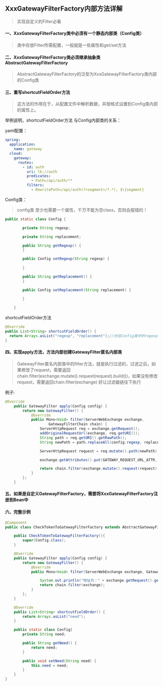 ## XxxGatewayFilterFactory内部方法详解

> 实现自定义的Filter必看



#### 一、XxxGatewayFilterFactory类中必须有一个静态内部类（Config类）

> 类中存放Filter所需配置，一般就是一些属性和get/set方法

#### 二、XxxGatewayFilterFactory类必须继承抽象类AbstractGatewayFilterFactory

> AbstractGatewayFilterFactory的泛型为XxxGatewayFilterFactory类内部的Config类

#### 三、重写shortcutFieldOrder方法

> 这方法的作用在于，从配置文件中解析数据，并按格式设置到Config类内部的属性上。



举例说明，shortcutFieldOrder方法 与Config内部类的关系：

yaml配置：

```yaml
spring:
  application:
    name: gateway
  cloud:
    gateway:
      routes:
        - id: auth
          uri: lb://auth
          predicates:
            - Path=/api/auth/**
          filters:
            - RewritePath=/api/auth(?<segment>/?.*), $\{segment}
```



Config类：

> config类 至少也需要一个属性，千万不能为空class，否则会报错的！

```java
public static class Config {

		private String regexp;

		private String replacement;

		public String getRegexp() {
		}

		public Config setRegexp(String regexp) {
			
		}

		public String getReplacement() {
		}

		public Config setReplacement(String replacement) {
			
		}

	}
```

shortcutFieldOrder方法

```java
@Override
public List<String> shortcutFieldOrder() {
  return Arrays.asList("regexp", "replacement");//对应Config类中的regexp属性、replacement属性。会分别把yaml配置文件中/api/auth(?<segment>/?.*)读取到放到regexp属性、$\{segment}读取到replacement属性。
}
```



#### 四、实现apply方法，方法内部创建GatewayFilter匿名内部类

> GatewayFilter匿名内部类中的filter方法，就是执行过滤的，过滤之后，如果修改了request，需要返回chain.filter(exchange.mutate().request(request).build())，如果没有修改request，需要返回chain.filter(exchange) 好让过滤器链往下执行

例子:

```java
@Override
	public GatewayFilter apply(Config config) {
		return new GatewayFilter() {
			@Override
			public Mono<Void> filter(ServerWebExchange exchange,
					GatewayFilterChain chain) {
				ServerHttpRequest req = exchange.getRequest();
				addOriginalRequestUrl(exchange, req.getURI());
				String path = req.getURI().getRawPath();
				String newPath = path.replaceAll(config.regexp, replacement);

				ServerHttpRequest request = req.mutate().path(newPath).build();

				exchange.getAttributes().put(GATEWAY_REQUEST_URL_ATTR, request.getURI());

				return chain.filter(exchange.mutate().request(request).build());
			}
		};
	}
```



#### 五、如果是自定义GatewayFilterFactory，需要将XxxGatewayFilterFactory注册到Bean中





#### 六、完整示例

```java
@Component
public class CheckTokenToGatewayFilterFactory extends AbstractGatewayFilterFactory<CheckTokenToGatewayFilterFactory.Config> {

    public CheckTokenToGatewayFilterFactory(){
        super(Config.class);
    }

    @Override
    public GatewayFilter apply(Config config) {
        return new GatewayFilter() {
            @Override
            public Mono<Void> filter(ServerWebExchange exchange, GatewayFilterChain chain) {

                System.out.println("地址为：" + exchange.getRequest().getURI().toString());
                return chain.filter(exchange);
            }
        };
    }

    @Override
    public List<String> shortcutFieldOrder() {
        return Arrays.asList("need");
    }

    public static class Config{
        private String need;

        public String getNeed() {
            return need;
        }

        public void setNeed(String need) {
            this.need = need;
        }
    }
}
```



